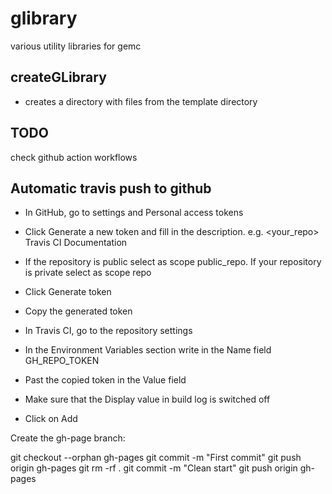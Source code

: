 # glibrary

various utility libraries for gemc

## createGLibrary

 - creates a directory with files from the template directory


## TODO

check github action workflows





## Automatic travis push to github

- In GitHub, go to settings and Personal access tokens
- Click Generate a new token and fill in the description. e.g. <your_repo> Travis CI Documentation
- If the repository is public select as scope public_repo. If your repository is private select as scope repo
- Click Generate token
- Copy the generated token

- In Travis CI, go to the repository settings 
- In the Environment Variables section write in the Name field GH_REPO_TOKEN
- Past the copied token in the Value field
- Make sure that the Display value in build log is switched off
 - Click on Add

Create the gh-page branch: 

git checkout --orphan gh-pages
git commit -m "First commit"
git push origin gh-pages
git rm -rf .
git commit -m "Clean start"
git push origin gh-pages
